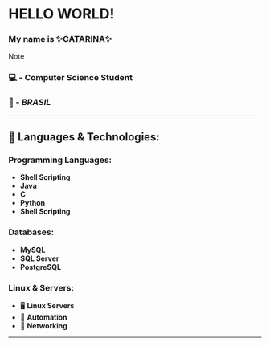 # **HELLO WORLD!**
### My name is ✨**CATARINA**✨
> [!NOTE]
> ### 💻 - Computer Science Student
> ### 📍 -  ___**BRASIL**___

---
## 🚀 **Languages & Technologies**:

### **Programming Languages**:
- **Shell Scripting** 
- **Java** 
- **C** 
- **Python**
- **Shell Scripting** 

### **Databases**:
- **MySQL** 
- **SQL Server** 
- **PostgreSQL** 

### **Linux & Servers**:
- 🖥 **Linux Servers**  
- 🔄 **Automation** 
- 📡 **Networking**
---
